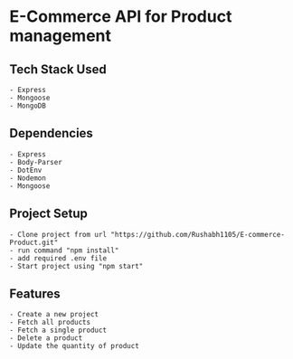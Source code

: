 # E-Commerce API for Product management

## Tech Stack Used

    - Express
    - Mongoose
    - MongoDB

## Dependencies

    - Express
    - Body-Parser
    - DotEnv
    - Nodemon
    - Mongoose

## Project Setup

    - Clone project from url "https://github.com/Rushabh1105/E-commerce-Product.git"
    - run command "npm install"
    - add required .env file
    - Start project using "npm start"

## Features

    - Create a new project
    - Fetch all products
    - Fetch a single product
    - Delete a product
    - Update the quantity of product

